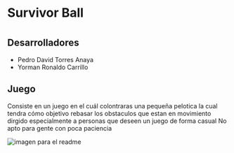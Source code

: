 # Survivor Ball
# 
## Desarrolladores
- Pedro David Torres Anaya
- Yorman Ronaldo Carrillo
## Juego
Consiste en un juego en el cuál colontraras una pequeña pelotica la cual tendra cómo objetivo rebasar los obstaculos que estan en movimiento
dirgido especialmente a personas que deseen un juego de forma casual
No apto para gente con poca paciencia






![imagen para el readme](https://user-images.githubusercontent.com/75033852/108211518-c25de380-70fa-11eb-9b77-152ba298128c.png)
